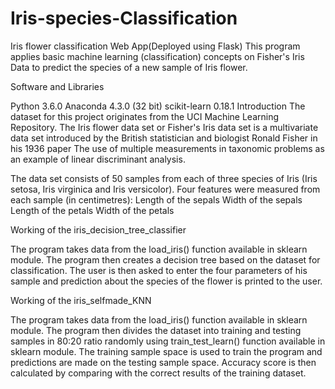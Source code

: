 # Iris-species-Classification
Iris flower classification Web App(Deployed using Flask)
This program applies basic machine learning (classification) concepts on Fisher's Iris Data to predict the species of a new sample of Iris flower.

Software and Libraries

Python 3.6.0
Anaconda 4.3.0 (32 bit)
scikit-learn 0.18.1
Introduction
The dataset for this project originates from the UCI Machine Learning Repository. The Iris flower data set or Fisher's Iris data set is a multivariate data set introduced by the British statistician and biologist Ronald Fisher in his 1936 paper The use of multiple measurements in taxonomic problems as an example of linear discriminant analysis.

The data set consists of 50 samples from each of three species of Iris (Iris setosa, Iris virginica and Iris versicolor).
Four features were measured from each sample (in centimetres):
Length of the sepals
Width of the sepals
Length of the petals
Width of the petals

Working of the iris_decision_tree_classifier

The program takes data from the load_iris() function available in sklearn module.
The program then creates a decision tree based on the dataset for classification.
The user is then asked to enter the four parameters of his sample and prediction about the species of the flower is printed to the user.

Working of the iris_selfmade_KNN

The program takes data from the load_iris() function available in sklearn module.
The program then divides the dataset into training and testing samples in 80:20 ratio randomly using train_test_learn() function available in sklearn module.
The training sample space is used to train the program and predictions are made on the testing sample space.
Accuracy score is then calculated by comparing with the correct results of the training dataset.
